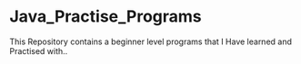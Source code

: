 # Java_Practise_Programs
This Repository contains a beginner level programs that I Have  learned and Practised with..
